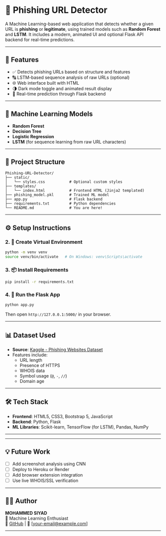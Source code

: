 # 🔐 Phishing URL Detector

A Machine Learning-based web application that detects whether a given URL is **phishing** or **legitimate**, using trained models such as **Random Forest** and **LSTM**. It includes a modern, animated UI and optional Flask API backend for real-time predictions.

---

## 🚀 Features

- ✅ Detects phishing URLs based on structure and features
- 🔠 LSTM-based sequence analysis of raw URLs (optional)
- 🌐 Web interface built with HTML
- 🌗 Dark mode toggle and animated result display
- 🔁 Real-time prediction through Flask backend

---

## 🧠 Machine Learning Models

- **Random Forest**
- **Decision Tree**
- **Logistic Regression**
- **LSTM** (for sequence learning from raw URL characters)

---

## 📁 Project Structure

```
Phishing-URL-Detector/
├── static/
│   └── styles.css           # Optional custom styles
├── templates/
│   └── index.html           # Frontend HTML (Jinja2 templated)
├── phishing_model.pkl       # Trained ML model
├── app.py                   # Flask backend
├── requirements.txt         # Python dependencies
└── README.md                # You are here!
```

---

## ⚙️ Setup Instructions



### 2. 🧪 Create Virtual Environment

```bash
python -m venv venv
source venv/bin/activate   # On Windows: venv\Scripts\activate
```

### 3. 📦 Install Requirements

```bash
pip install -r requirements.txt
```

### 4. 🏃 Run the Flask App

```bash
python app.py
```

Then open `http://127.0.0.1:5000/` in your browser.

---

## 📊 Dataset Used

- **Source**: [Kaggle - Phishing Websites Dataset](https://www.kaggle.com/datasets)
- Features include:
  - URL length
  - Presence of HTTPS
  - WHOIS data
  - Symbol usage (`@`, `-`, `//`)
  - Domain age

---

## 🛠 Tech Stack

- **Frontend**: HTML5, CSS3, Bootstrap 5, JavaScript
- **Backend**: Python, Flask
- **ML Libraries**: Scikit-learn, TensorFlow (for LSTM), Pandas, NumPy

---

---

## 💡 Future Work

- [ ] Add screenshot analysis using CNN
- [ ] Deploy to Heroku or Render
- [ ] Add browser extension integration
- [ ] Use live WHOIS/SSL verification

---

## 👨‍💻 Author

**MOHAMMED SIYAD**  
🧠 Machine Learning Enthusiast  
🔗 [GitHub](https://github.com/your-username) | 📧 [your-email@example.com]

---
